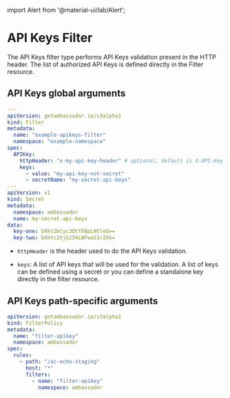 import Alert from '@material-ui/lab/Alert';

# API Keys Filter

The API Keys filter type performs API Keys validation present in the HTTP header. The list of authorized API Keys is defined directly in the Filter resource.

## API Keys global arguments

```yaml
---
apiVersion: getambassador.io/v3alpha1
kind: Filter
metadata:
  name: "example-apikeys-filter"
  namespace: "example-namespace"
spec:
  APIKey:
    httpHeader: "x-my-api-key-header" # optional; default is X-API-Key
    keys:
      - value: "my-api-key-not-secret" 
      - secretName: "my-secret-api-keys"
---
apiVersion: v1
kind: Secret
metadata:
  namespace: ambassador
  name: my-secret-api-keys
data:
  key-one: bXktZmlyc3QtYXBpLWtleQ==
  key-two: bXktc2Vjb25kLWFwaS1rZXk=
```

 - `httpHeader` is the header used to do the API Keys validation.

 - `keys`: A list of API keys that will be used for the validation. A list of keys can be defined using a secret or you can define a standalone key directly in the filter resource.

## API Keys path-specific arguments

```yaml
apiVersion: getambassador.io/v3alpha1
kind: FilterPolicy
metadata:
  name: "filter-apikey"
  namespace: ambassador
spec:
  rules:
    - path: "/ac-echo-staging"
      host: "*"
      filters:                   
        - name: "filter-apikey"         
          namespace: ambassador
```

